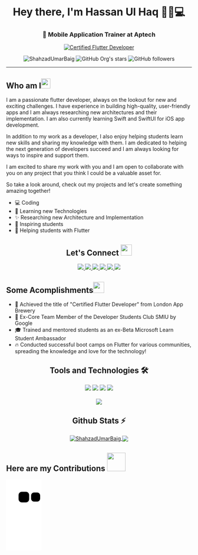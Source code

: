 <!-- Intor -->
<h1 align="center">Hey there, I'm Hassan Ul Haq 👋🏻💻</h1>
<!-- Tagline -->
<h3 align="center">🚀 Mobile Application Trainer at Aptech</h3>


<!-- Badge -->
<div align="center" >

[![Certified Flutter Developer](https://img.shields.io/badge/Certified_Flutter_Developer-00B8D4?logo=flutter&logoColor=ffffff)](https://www.appbrewery.co/)

</div>


<!-- Badges -->
<div align="center">
      <img src="https://komarev.com/ghpvc/?username=ShahzadUmarBaig&label=Profile%20views&color=0e75b6&style=flat" alt="ShahzadUmarBaig" />
      <img alt="GitHub Org's stars" src="https://img.shields.io/github/stars/ShahzadUmarBaig?style=social"> 
      <img alt="GitHub followers" src="https://img.shields.io/github/followers/ShahzadUmarBaig?style=social">
</div>
<hr/>

<!-- Who I am Section -->
<h2 align="left">Who am I<img src="https://media.giphy.com/media/pDh3IDoUswmZrqdRip/giphy.gif" height="27px" width="25px"></h2>

I am a passionate flutter developer, always on the lookout for new and exciting challenges. I have experience in building high-quality, user-friendly apps and I am always researching new architectures and their implementation. I am also currently learning Swift and SwiftUI for iOS app development.

In addition to my work as a developer, I also enjoy helping students learn new skills and sharing my knowledge with them. I am dedicated to helping the next generation of developers succeed and I am always looking for ways to inspire and support them.

I am excited to share my work with you and I am open to collaborate with you on any project that you think I could be a valuable asset for.

So take a look around, check out my projects and let's create something amazing together!

- 💻 Coding
- 🌱 Learning new Technologies
- ✨ Researching new Architecture and Implementation
- 📢 Inspiring students
- 🎯 Helping students with Flutter

<h2 align="center"> Let's Connect <img src="https://media.giphy.com/media/jOz35yxbuhvVQDKrce/giphy.gif" height="30px" width="30px"></h2>

<div align="center">
      <a href="https://github.com/Hassanulhaq52/">
        <img src="https://img.shields.io/badge/Github-211F1F?style=for-the-badge&logo=GitHub&logoColor=ffffff">
      </a>
      <a href="https://www.linkedin.com/in/hassanulhaque/">
        <img src="https://img.shields.io/badge/Linkedin-0077B5?style=for-the-badge&logo=Linkedin&logoColor=ffffff">
      </a>
      <a href="https://www.facebook.com/hassan.ulhaq.9638">
        <img src="https://img.shields.io/badge/Facebook-1877F2?style=for-the-badge&logo=Facebook&logoColor=ffffff">
      </a>
      <a href="mailto:Hassanulhaq214@gmail.com">
        <img src="https://img.shields.io/badge/Gmail-D44638?style=for-the-badge&logo=gmail&logoColor=ffffff">
      </a>
      <a href="https://stackoverflow.com/users/23211102/hassan-ul-haq">
        <img src="https://img.shields.io/badge/Stack_Overflow-FE7A16?style=for-the-badge&logo=stack-overflow&logoColor=white" />
      </a>
      <a href="https://medium.com/@Hassan-Ul-Haq">
        <img src="https://img.shields.io/badge/Medium-12100E?style=for-the-badge&logo=medium&logoColor=white" />
      </a>
</div>

<!-- Some Acomplishments Section-->
<h2 align="left">Some Acomplishments<img src="https://media.giphy.com/media/4KgqTAyBHBvNmjeuGE/giphy.gif" height="30px" width="30px"></h2>

- 🚀 Achieved the title of "Certified Flutter Developer" from London App Brewery
- 💪 Ex-Core Team Member of the Developer Students Club SMIU by Google
- 🎓 Trained and mentored students as an ex-Beta Microsoft Learn Student Ambassador
- 🔥 Conducted successful boot camps on Flutter for various communities, spreading the knowledge and love for the technology!

<!-- Tools and Technology Section -->
<h2 align="center">Tools and Technologies 🛠</h2>
<div align="center">
  <img src="https://img.shields.io/badge/Flutter-02569B?style=for-the-badge&logo=flutter&logoColor=white" />
  <img src="https://img.shields.io/badge/Dart-0175C2?style=for-the-badge&logo=dart&logoColor=white" />
  <img src="https://img.shields.io/badge/firebase-ffca28?style=for-the-badge&logo=firebase&logoColor=white" />
  <img src="https://img.shields.io/badge/Git-F05032?style=for-the-badge&logo=git&logoColor=white" />

<br>
<br>
  <img align="center" src="https://github-readme-stats.vercel.app/api/top-langs/?username=hassanulhaq52&theme=dark&layout=compact&langs_count=30&hide_title=true"/>
</div>

<!-- Github Stats Section -->
<h2 align="center">Github Stats ⚡</h2>
<p align=center>
  <div align=center>
    <a href="https://github.com/ShahzadUmarBaig/github-readme-streak-stats" title="Go to Source">
      <img align="center" width="45%" src="https://github-readme-streak-stats.herokuapp.com/?user=ShahzadUmarBaig&theme=react&border=61dafb&hide_border=true" alt="ShahzadUmarBaig" />
    </a>
    <a href="https://github.com/ShahzadUmarBaig/github-readme-stats" title="Go to Source">
      <img align="center" width="45%" src="https://github-readme-stats.vercel.app/api?username=ShahzadUmarBaig&show_icons=true&theme=react&border_color=61dafb&hide_border=true" />
    </a>
  </div>
</p>

<!-- My Contribution Section -->
<h2 align="left">Here are my Contributions <img src="https://media.giphy.com/media/f7Ox8bCtiirhtPXR1h/giphy.gif" height="50px" width="50px"></h2>

![snake gif](https://github.com/ShahzadUmarBaig/ShahzadUmarBaig/blob/output/github-contribution-grid-snake.svg)
